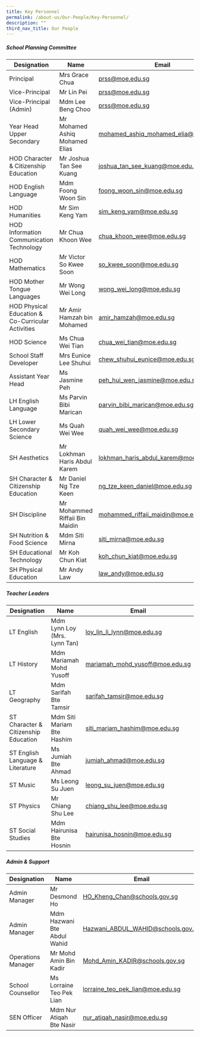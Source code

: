 ```yaml
---
title: Key Personnel
permalink: /about-us/Our-People/Key-Personnel/
description: ""
third_nav_title: Our People
---
```

##### School Planning Committee


| Designation | Name | Email |
| -------- | -------- | -------- |
|Principal|Mrs Grace Chua|[prss@moe.edu.sg](mailto:prss@moe.edu.sg)
|Vice-Principal|Mr Lin Pei|[prss@moe.edu.sg](mailto:prss@moe.edu.sg)
|Vice-Principal (Admin)|Mdm Lee Beng Choo|[prss@moe.edu.sg](mailto:prss@moe.edu.sg)
|Year Head Upper Secondary |Mr Mohamed Ashiq Mohamed Elias 	|[mohamed_ashiq_mohamed_elia@moe.edu.sg](mailto:mohamed_ashiq_mohamed_elia@moe.edu.sg)
|HOD Character & Citizenship Education	|Mr Joshua Tan See Kuang 	|[joshua_tan_see_kuang@moe.edu.sg](mailto:joshua_tan_see_kuang@moe.edu.sg)
|HOD English Language 	|Mdm Foong Woon Sin 	|[foong_woon_sin@moe.edu.sg](mailto:foong_woon_sin@moe.edu.sg)
|HOD Humanities 	|Mr Sim Keng Yam 	|[sim_keng_yam@moe.edu.sg](mailto:sim_keng_yam@moe.edu.sg)
|HOD Information Communication Technology 	|Mr Chua Khoon Wee |[chua_khoon_wee@moe.edu.sg](mailto:chua_khoon_wee@moe.edu.sg)
|HOD Mathematics 	|Mr Victor So Kwee Soon 	|[so_kwee_soon@moe.edu.sg](mailto:so_kwee_soon@moe.edu.sg)
|HOD Mother Tongue Languages 	|Mr Wong Wei Long |[wong_wei_long@moe.edu.sg](mailto:wong_wei_long@moe.edu.sg)
|HOD Physical Education & Co-Curricular Activities	|Mr Amir Hamzah bin Mohamed |[amir_hamzah@moe.edu.sg](mailto:amir_hamzah@moe.edu.sg)
|HOD Science 	|Ms Chua Wei Tian 	|[chua_wei_tian@moe.edu.sg](mailto:chua_wei_tian@moe.edu.sg)
|School Staff Developer	|Mrs Eunice Lee Shuhui	|[chew_shuhui_eunice@moe.edu.sg](mailto:chew_shuhui_eunice@moe.edu.sg)
|Assistant Year Head 	|Ms Jasmine Peh 	|[peh_hui_wen_jasmine@moe.edu.sg ](mailto:peh_hui_wen_jasmine@moe.edu.sg )
|LH English Language	|Ms Parvin Bibi Marican	|[parvin_bibi_marican@moe.edu.sg](mailto:parvin_bibi_marican@moe.edu.sg)
|LH Lower Secondary Science	|Ms Quah Wei Wee	|[quah_wei_wee@moe.edu.sg](mailto:quah_wei_wee@moe.edu.sg)
|SH Aesthetics	|Mr Lokhman Haris Abdul Karem 	|[lokhman_haris_abdul_karem@moe.edu.sg](mailto:lokhman_haris_abdul_karem@moe.edu.sg)
|SH Character & Citizenship Education	|Mr Daniel Ng Tze Keen	|[ng_tze_keen_daniel@moe.edu.sg](mailto:ng_tze_keen_daniel@moe.edu.sg)
|SH Discipline	|Mr Mohammed Riffaii Bin Maidin	|[mohammed_riffaii_maidin@moe.edu.sg](mailto:mohammed_riffaii_maidin@moe.edu.sg)
|SH Nutrition & Food Science	|Mdm Siti Mirna 	|[siti_mirna@moe.edu.sg](mailto:siti_mirna@moe.edu.sg)
|SH Educational Technology	|Mr Koh Chun Kiat 	|[koh_chun_kiat@moe.edu.sg](mailto:koh_chun_kiat@moe.edu.sg)
|SH Physical Education	|Mr Andy Law	|[law_andy@moe.edu.sg](mailto:law_andy@moe.edu.sg)

##### Teacher Leaders

| Designation | Name | Email |
| -------- | -------- | -------- |
|LT English 	|Mdm Lynn Loy (Mrs. Lynn Tan)	|[loy_lin_li_lynn@moe.edu.sg](mailto:loy_lin_li_lynn@moe.edu.sg)
|LT History	|Mdm Mariamah Mohd Yusoff	|[mariamah_mohd_yusoff@moe.edu.sg](mailto:mariamah_mohd_yusoff@moe.edu.sg)
|LT Geography	|Mdm Sarifah Bte Tamsir	|[sarifah_tamsir@moe.edu.sg](mailto:sarifah_tamsir@moe.edu.sg)
|ST Character & Citizenship Education	|Mdm Siti Mariam Bte Hashim	|[siti_mariam_hashim@moe.edu.sg](mailto:siti_mariam_hashim@moe.edu.sg)
|ST English Language & Literature	|Ms Jumiah Bte Ahmad	|[jumiah_ahmad@moe.edu.sg](mailto:jumiah_ahmad@moe.edu.sg)
|ST Music 	|Ms Leong Su Juen 	|[leong_su_juen@moe.edu.sg ](mailto:leong_su_juen@moe.edu.sg)
|ST Physics	|Mr Chiang Shu Lee	|[chiang_shu_lee@moe.edu.sg](mailto:chiang_shu_lee@moe.edu.sg)
|ST Social Studies	|Mdm Hairunisa Bte Hosnin	|[hairunisa_hosnin@moe.edu.sg](mailto:hairunisa_hosnin@moe.edu.sg)

##### Admin & Support

| Designation | Name | Email |
| -------- | -------- | -------- |
|Admin Manager 	|Mr Desmond Ho|[HO_Kheng_Chan@schools.gov.sg](mailto:HO_Kheng_Chan@schools.gov.sg)
|Admin Manager 	|Mdm Hazwani Bte Abdul Wahid |[Hazwani_ABDUL_WAHID@schools.gov.sg](mailto:Hazwani_ABDUL_WAHID@schools.gov.sg)
|Operations Manager	|Mr Mohd Amin Bin Kadir	|[Mohd_Amin_KADIR@schools.gov.sg](mailto:Mohd_Amin_KADIR@schools.gov.sg)
|School Counsellor	|Ms Lorraine Teo Pek Lian	|[lorraine_teo_pek_lian@moe.edu.sg](mailto:lorraine_teo_pek_lian@moe.edu.sg)
|SEN Officer	|Mdm Nur Atiqah Bte Nasir	|[nur_atiqah_nasir@moe.edu.sg](mailto:nur_atiqah_nasir@moe.edu.sg)